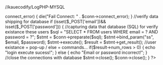 //kauecodify/LogPHP-MYSQL

<?php
//database connect
$servername = "localhost"; //database_for_the_0498501785
$username = "root" //user1
$passsword = ""; //123456789
$dbname =  "database_for_the_0498501785"

$conn = new mysqli($servername, $username, $password, $dbname);

if ($conn->connect_error) {
    die("Fail Connect: " . $conn->connect_error);
}

//verify data shipping for database
if (isset($_POST['email'])&&
isset($_POST['password'])) {

//capturing data that database (SQL) for verify existance these users
$sql = "SELECT * FROM users WHERE email = ? AND password = ?";
$stmt = $conn->preparate($sql);
$stmt->bind_param("ss", $email, $password);
$stmt->execute();
$result = $stmt->get_result();

//user existance = pop-up / else = commands...
if($result->num_rows > 0) {
    echo "login execute sucess!";
} else {
    echo "Email or password incorrect!";
}

//close the connections with database
$stmt->close();
$conn->close();
}
?>
